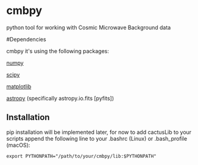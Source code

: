 # cmbpy
python tool for working with Cosmic Microwave Background data

#Dependencies

cmbpy it's using the following packages:

[numpy](http://www.numpy.org/)

[scipy](https://www.scipy.org/)

[matplotlib](https://matplotlib.org/)

[astropy](http://www.astropy.org/) (specifically astropy.io.fits [pyfits])

## Installation

pip installation will be implemented later, for now to add cactusLib to your scripts append the following line to your .bashrc (Linux) or .bash_profile (macOS):

```
export PYTHONPATH="/path/to/your/cmbpy/lib:$PYTHONPATH"
```
